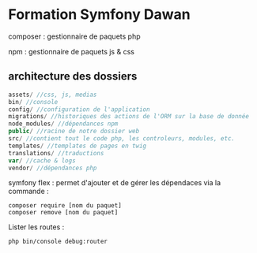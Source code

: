# Formation Symfony Dawan


composer : gestionnaire de paquets php

npm : gestionnaire de paquets js & css



## architecture des dossiers

```php
assets/ //css, js, medias
bin/ //console
config/ //configuration de l'application
migrations/ //historiques des actions de l'ORM sur la base de donnée
node_modules/ //dépendances npm
public/ //racine de notre dossier web
src/ //contient tout le code php, les controleurs, modules, etc.
templates/ //templates de pages en twig
translations/ //traductions
var/ //cache & logs
vendor/ //dépendances php
```

symfony flex : permet d'ajouter et de gérer les dépendaces via la commande :
```shell
composer require [nom du paquet]
composer remove [nom du paquet]
```

Lister les routes :
```shell
php bin/console debug:router
```